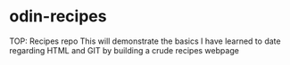 # odin-recipes
TOP: Recipes repo
This will demonstrate the basics I have learned to date regarding HTML and GIT by building a crude recipes webpage
